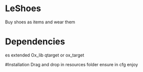 
# LeShoes
Buy shoes as items and wear them

# Dependencies
es extended
Ox_lib
qtarget or ox_target

#Installation
Drag and drop in resources folder
ensure in cfg
enjoy
